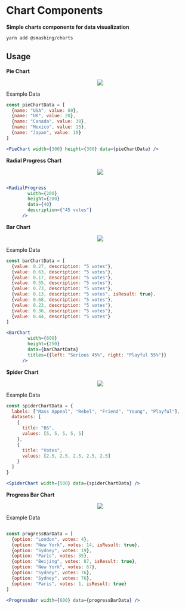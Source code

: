 

# Chart Components

**Simple charts components for data visualization**

```sh
yarn add @smashing/charts
```
## Usage

**Pie Chart**

<p align="center">
  <img src="https://imgur.com/VdUMbLi.png" />
</p>

Example Data

```jsx
const pieChartData = [
  {name: "USA", value: 60},
  {name: "UK", value: 20},
  {name: "Canada", value: 30},
  {name: "Mexico", value: 15},
  {name: "Japan", value: 10}
]
```
```jsx
<PieChart width={300} height={300} data={pieChartData} />
```

**Radial Progress Chart**

<p align="center">
  <img src="https://imgur.com/46rpIFy.png" />
</p>

```jsx

<RadialProgress
        width={200}
        height={200}
        data={40}
        description={"45 votes"}
      />
```
**Bar Chart**

<p align="center">
  <img src="https://imgur.com/P9Jbl45.png" />
</p>

Example Data

```jsx
const barChartData = [
  {value: 0.27, description: "5 votes"},
  {value: 0.63, description: "5 votes"},
  {value: 0.17, description: "5 votes"},
  {value: 0.55, description: "5 votes"},
  {value: 0.73, description: "5 votes"},
  {value: 0.13, description: "5 votes", isResult: true},
  {value: 0.68, description: "5 votes"},
  {value: 0.23, description: "5 votes"},
  {value: 0.36, description: "5 votes"},
  {value: 0.44, description: "5 votes"}
]
```
```jsx
<BarChart
        width={600}
        height={250}
        data={barChartData}
        titles={{left: "Serious 45%", right: "Playful 55%"}}
      />
```
**Spider Chart**

<p align="center">
  <img src="https://imgur.com/56dFNG6.png" />
</p>

Example Data

```jsx
const spiderChartData = {
  labels: ["Mass Appeal", "Rebel", "Friend", "Young", "Playful"],
  datasets: [
    {
      title: "BS",
      values: [5, 5, 5, 5, 5]
    },
    {
      title: "Votes",
      values: [2.5, 2.5, 2.5, 2.5, 2.5]
    }
  ]
}
```
```jsx
<SpiderChart width={500} data={spiderChartData} />
```

**Progress Bar Chart**

<p align="center">
  <img src="https://imgur.com/w8xaLFz.png" />
</p>

Example Data

```jsx

const progressBarData = [
  {option: "London", votes: 4},
  {option: "New York", votes: 14, isResult: true},
  {option: "Sydney", votes: 19},
  {option: "Paris", votes: 35},
  {option: "Beijing", votes: 87, isResult: true},
  {option: "New York", votes: 67},
  {option: "Sydney", votes: 76},
  {option: "Sydney", votes: 76},
  {option: "Paris", votes: 1, isResult: true}
]
```
```jsx
<ProgressBar width={600} data={progressBarData} />
```